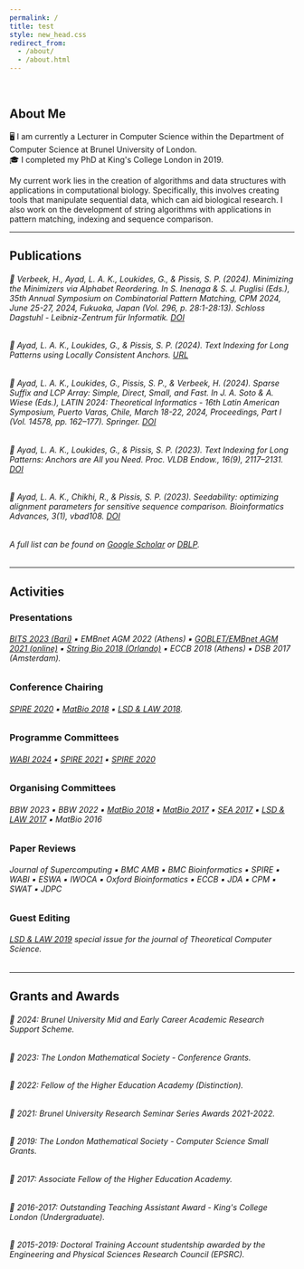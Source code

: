 ```yaml
---
permalink: /
title: test
style: new_head.css
redirect_from: 
  - /about/
  - /about.html
---
```


<br/>

## About Me
🖥️ I am currently a Lecturer in Computer Science within the Department of Computer Science at Brunel University of London. \
🎓 I completed my PhD at King's College London in 2019.

My current work lies in the creation of algorithms and data structures with applications in computational biology. Specifically, this involves creating tools that manipulate sequential data, which can aid biological research. I also work on the development of string algorithms with applications in pattern matching, indexing and sequence comparison.

***
## Publications
###### 📝 Verbeek, H., Ayad, L. A. K., Loukides, G., & Pissis, S. P. (2024). Minimizing the Minimizers via Alphabet Reordering. In S. Inenaga & S. J. Puglisi (Eds.), 35th Annual Symposium on Combinatorial Pattern Matching, CPM 2024, June 25-27, 2024, Fukuoka, Japan (Vol. 296, p. 28:1-28:13). Schloss Dagstuhl - Leibniz-Zentrum für Informatik. [DOI](https://doi.org/10.4230/LIPICS.CPM.2024.28)

###### 📝 Ayad, L. A. K., Loukides, G., & Pissis, S. P. (2024). Text Indexing for Long Patterns using Locally Consistent Anchors. [URL](https://arxiv.org/abs/2407.11819) 

###### 📝 Ayad, L. A. K., Loukides, G., Pissis, S. P., & Verbeek, H. (2024). Sparse Suffix and LCP Array: Simple, Direct, Small, and Fast. In J. A. Soto & A. Wiese (Eds.), LATIN 2024: Theoretical Informatics - 16th Latin American Symposium, Puerto Varas, Chile, March 18-22, 2024, Proceedings, Part I (Vol. 14578, pp. 162–177). Springer. [DOI](https://doi.org/10.1007/978-3-031-55598-5\_11)

###### 📝 Ayad, L. A. K., Loukides, G., & Pissis, S. P. (2023). Text Indexing for Long Patterns: Anchors are All you Need. Proc. VLDB Endow., 16(9), 2117–2131. [DOI](https://doi.org/10.14778/3598581.3598586)

###### 📝 Ayad, L. A. K., Chikhi, R., & Pissis, S. P. (2023). Seedability: optimizing alignment parameters for sensitive sequence comparison. Bioinformatics Advances, 3(1), vbad108. [DOI](https://doi.org/10.1093/bioadv/vbad108)

###### A full list can be found on [Google Scholar](https://scholar.google.com/citations?hl=en&user=i51w1C0AAAAJ&view_op=list_works&sortby=pubdate) or [DBLP](https://dblp.org/pid/193/1681.html).

***
## Activities 
### Presentations
###### [BITS 2023 (Bari)](https://bioinformatics.it/bits2023/1633/workshop) ▪️ EMBnet AGM 2022 (Athens) ▪️ [GOBLET/EMBnet AGM 2021 (online)](https://www.mygoblet.org/goblet-agm-2021-11-15-october-agenda-and-registration/) ▪️ [String Bio 2018 (Orlando)](http://www.cs.ucf.edu/stringbio2018/) ▪️ ECCB 2018 (Athens) ▪️ DSB 2017 (Amsterdam).

### Conference Chairing 
###### [SPIRE 2020](https://www.cs.ucf.edu/spire2020/) ▪️ [MatBio 2018](https://nms.kcl.ac.uk/informatics/events/MatBio2018/) ▪️ [LSD & LAW 2018](https://nms.kcl.ac.uk/informatics/events/LSD&LAW18/).

### Programme Committees
###### [WABI 2024](https://algo-conference.org/2024/wabi/) ▪️ [SPIRE 2021](https://www.cristal.univ-lille.fr/spire2021/) ▪️ [SPIRE 2020](https://www.cs.ucf.edu/spire2020/)

### Organising Committees
###### BBW 2023 ▪️ BBW 2022 ▪️ [MatBio 2018](https://nms.kcl.ac.uk/informatics/events/MatBio2018/) ▪️ [MatBio 2017](https://nms.kcl.ac.uk/informatics/events/MatBio2017/) ▪️ [SEA 2017](https://nms.kcl.ac.uk/informatics/events/SEA2017/prog.html) ▪️ [LSD & LAW 2017](https://nms.kcl.ac.uk/informatics/events/LSD&LAW17/) ▪️ MatBio 2016

### Paper Reviews
###### Journal of Supercomputing ▪️ BMC AMB ▪️ BMC Bioinformatics ▪️ SPIRE ▪️ WABI ▪️ ESWA ▪️ IWOCA ▪️ Oxford Bioinformatics ▪️ ECCB ▪️ JDA ▪️ CPM ▪️ SWAT ▪️ JDPC

### Guest Editing
###### [LSD & LAW 2019](https://www.journals.elsevier.com/theoretical-computer-science/call-for-papers/27th-london-stringology-days-london-algorithmic-workshop) special issue for the journal of Theoretical Computer Science.

***
## Grants and Awards
###### 🥇 2024: Brunel University Mid and Early Career Academic Research Support Scheme.
###### 🥇 2023: The London Mathematical Society - Conference Grants.
###### 🥇 2022: Fellow of the Higher Education Academy (Distinction).
###### 🥇 2021: Brunel University Research Seminar Series Awards 2021-2022.
###### 🥇 2019: The London Mathematical Society - Computer Science Small Grants.
###### 🥇 2017: Associate Fellow of the Higher Education Academy.
###### 🥇 2016-2017: Outstanding Teaching Assistant Award - King's College London (Undergraduate).
###### 🥇 2015-2019: Doctoral Training Account studentship awarded by the Engineering and Physical Sciences Research Council (EPSRC).
